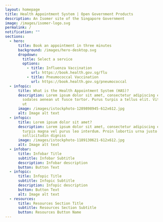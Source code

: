 ```yaml
---
layout: homepage
title: Health Appointment System | Open Government Products
description: An Isomer site of the Singapore Government
image: /images/isomer-logo.svg
permalink: /
notification: ""
sections:
  - hero:
      title: Book an appointment in three minutes
      background: /images/hero-desktop.svg
      dropdown:
        title: Select a service
        options:
          - title: Influenza Vaccination
            url: https://book.health.gov.sg/flu
          - title: Pneumococcal Vaccination
            url: https://book.health.gov.sg/pneumococcal
  - infopic:
      title: What is the Health Appointment System (HAS)?
      description: Lorem ipsum dolor sit amet, consectetur adipiscing elit. Nisl eu,
        sodales aenean ut fusce tortor. Purus turpis a tellus elit. Vitae massa
        ut
      image: /images/istockphoto-1289898945-612x612.jpg
      alt: Image alt text
  - infopic:
      title: Lorem ipsum dolor sit amet?
      description: Lorem ipsum dolor sit amet, consectetur adipiscing elit. Malesuada
        turpis magna vel purus leo interdum. Proin lobortis urna justo nulla
        sollicitudin digniss
      image: /images/istockphoto-1189130621-612x612.jpg
      alt: Image alt text
  - infobar:
      title: Infobar Title
      subtitle: Infobar Subtitle
      description: Infobar description
      button: Button Text
  - infopic:
      title: Infopic Title
      subtitle: Infopic Subtitle
      description: Infopic description
      button: Button Text
      alt: Image alt text
  - resources:
      title: Resources Section Title
      subtitle: Resources Section Subtitle
      button: Resources Button Name
---
```

